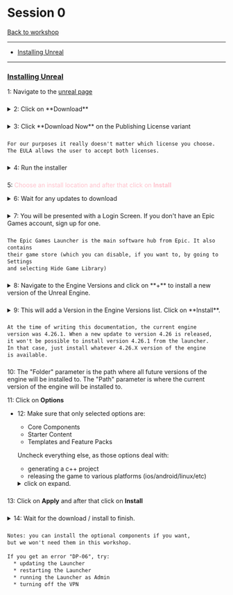 # Session 0
[Back to workshop](https://github.com/Bleeck/UE_Workshop)

---

* [Installing Unreal](https://github.com/Bleeck/UE_Workshop/blob/master/Session_0.md#installing-unreal)
---
### [Installing Unreal](https://github.com/Bleeck/UE_Workshop/blob/master/Session_0.md)
 1: Navigate to the [unreal page](https://www.unrealengine.com/)

###

  <details>
  <summary>2: Click on **Download** </summary>

  ![](./Assets/Session0/2_click_download.jpg)
  </details>   

###

  <details>
  <summary>3: Click **Download Now** on the Publishing License variant </summary>

  ![](./Assets/Session0/3_download_license.jpg)
  </details>   

###

    For our purposes it really doesn't matter which license you choose.
    The EULA allows the user to accept both licenses.

###

<details>
<summary>4: Run the installer </summary>

![](./Assets/Session0/4_run_installer.jpg)
</details>   

###

5: <span style = "color:pink"> Choose an install location and after that click on **Install**</span>

<details>

###

<summary>6: Wait for any updates to download </summary>

![](./Assets/Session0/6_updates.jpg)
</details>   

###

<details>
<summary>7: You will be presented with a Login Screen. If you don't have an Epic Games account, sign up for one. </summary>

![](./Assets/Session0/7_login.jpg)
</details>

###

    The Epic Games Launcher is the main software hub from Epic. It also contains  
    their game store (which you can disable, if you want to, by going to Settings
    and selecting Hide Game Library)

###

<details>
<summary>8: Navigate to the Engine Versions and click on  **+**  to install a new version of the Unreal Engine. </summary>

![](./Assets/Session0/8_engine_versions.jpg)
</details>

###

<details>
<summary>9: This will add a Version in the Engine Versions list. Click on **Install**. </summary>

![](./Assets/Session0/9_add_version.jpg)
</details>

###

    At the time of writing this documentation, the current engine
    version was 4.26.1. When a new update to version 4.26 is released,
    it won't be possible to install version 4.26.1 from the launcher.
    In that case, just install whatever 4.26.X version of the engine
    is available.


###

10: The "Folder" parameter is the path where all future versions of the engine will be installed to. The "Path" parameter is where the current version of the engine will be installed to.

11: Click on **Options**

  - 12: Make sure that only selected options are:
      * Core Components
      * Starter Content
      * Templates and Feature Packs

      Uncheck everything else, as those options deal with:
      * generating a c++ project
      * releasing the game to various platforms (ios/android/linux/etc)
      <details>
      <summary>click on expand. </summary>

      ![](./Assets/Session0/12_modules.jpg)
      </details>

###      

  13: Click on **Apply** and after that click on **Install**



###

<details>
<summary>14: Wait for the download / install to finish. </summary>

![](./Assets/Session0/13_wait_to_install.jpg)
</details>

###

###

    Notes: you can install the optional components if you want,
    but we won't need them in this workshop.

    If you get an error "DP-06", try:
      * updating the Launcher
      * restarting the Launcher
      * running the Launcher as Admin
      * turning off the VPN
